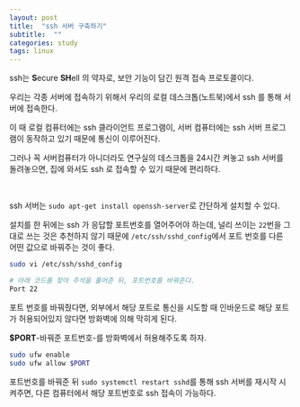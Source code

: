 ```yaml
---
layout: post
title:  "ssh 서버 구축하기"
subtitle:  ""
categories: study
tags: linux
---
```


ssh는 **S**ecure **SH**ell 의 약자로, 보안 기능이 담긴 원격 접속 프로토콜이다.

우리는 각종 서버에 접속하기 위해서 우리의 로컬 데스크톱(노트북)에서 ssh 를 통해 서버에 접속한다.

이 때 로컬 컴퓨터에는 ssh 클라이언트 프로그램이, 서버 컴퓨터에는 ssh 서버 프로그램이 동작하고 있기 때문에 통신이 이루어진다.

그러나 꼭 서버컴퓨터가 아니더라도 연구실의 데스크톱을 24시간 켜놓고 ssh 서버를 돌려놓으면, 집에 와서도 ssh 로 접속할 수 있기 때문에 편리하다.

<br>

ssh 서버는 ```sudo apt-get install openssh-server```로 간단하게 설치할 수 있다.

설치를 한 뒤에는 ssh 가 응답할 포트번호를 열어주어야 하는데, 널리 쓰이는 ```22```번을 그대로 쓰는 것은 추천하지 않기 때문에 ```/etc/ssh/sshd_config```에서 포트 번호를 다른 어떤 값으로 바꿔주는 것이 좋다.

```bash
sudo vi /etc/ssh/sshd_config

# 아래 코드를 찾아 주석을 풀어준 뒤, 포트번호를 바꿔준다.
Port 22
```

포트 번호를 바꿔줬다면, 외부에서 해당 포트로 통신을 시도할 때 인바운드로 해당 포트가 허용되어있지 않다면 방화벽에 의해 막히게 된다.

**$PORT**-바꿔준 포트번호-를 방화벽에서 허용해주도록 하자.
```bash
sudo ufw enable
sudo ufw allow $PORT
```

포트번호를 바꿔준 뒤 ```sudo systemctl restart sshd```를 통해 ssh 서버를 재시작 시켜주면, 다른 컴퓨터에서 해당 포트번호로 ssh 접속이 가능하다.